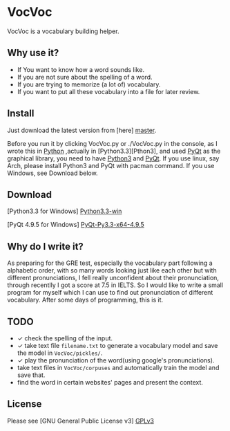 VocVoc
======

VocVoc is a vocabulary building helper.

Why use it?
----------------

+ If You want to know how a word sounds like.
+ If you are not sure about the spelling of a word.
+ If you are trying to memorize (a lot of) vocabulary.
+ If you want to put all these vocabulary into a file for later review.

Install
-------

Just download the latest version from [here] [master].

Before you run it by clicking VocVoc.py or ./VocVoc.py in the console,
as I wrote this in [Python][] ,actually in [Python3.3][Pthon3], and used [PyQt][] as the graphical library,
you need to have [Python3][] and [PyQt][].
If you use linux, say Arch, please install Python3 and PyQt with pacman command.
If you use Windows, see Download below.

Download
--------

[Python3.3 for Windows] [Python3.3-win]

[PyQt 4.9.5 for Windows] [PyQt-Py3.3-x64-4.9.5]

Why do I write it?
--------------

As preparing for the GRE test, especially the vocabulary part following a 
alphabetic order, with so many words looking just like each other but with 
different pronunciations, I fell really unconfident about their pronunciation,
through recentlly I got a score at 7.5 in IELTS. So I would like to write a
small program for myself which I can use to find out pronunciation of
different vocabulary. After some days of programming, this is it.

TODO
----
* ✓ check the spelling of the input.
* ✓ take text file `filename.txt` to generate a vocabulary model and save the model in `VocVoc/pickles/`.
* ✓ play the pronunciation of the word(using google's pronunciations).
*   take text files in `VocVoc/corpuses` and automatically train the model and save that.
*   find the word in certain websites' pages and present the context.

License
-------

Please see [GNU General Public License v3] [GPLv3]

[master]:https://github.com/thedevil7/VocVoc/archive/master.zip
[Python]:http://www.python.org/
[Python3]:http://www.python.org/download/releases/3.3.0/
[Python3.3-win]:http://www.python.org/ftp/python/3.3.0/python-3.3.0.msi
[PyQt]:http://www.riverbankcomputing.com/software/pyqt/intro
[PyQt-Py3.3-x64-4.9.5]:http://sourceforge.net/projects/pyqt/files/PyQt4/PyQt-4.9.5/PyQt-Py3.3-x64-gpl-4.9.5-1.exe
[GPLv3]:http://www.gnu.org/licenses/gpl-3.0-standalone.html
